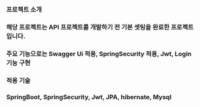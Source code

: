 ### 프로젝트 소개
### 해당 프로젝트는 API 프로젝트를 개발하기 전 기본 셋팅을 완료한 프로젝트입니다.
### 주요 기능으로는 Swagger Ui 적용, SpringSecurity 적용, Jwt, Login 기능 구현

### 적용 기술
### SpringBoot, SpringSecurity, Jwt, JPA, hibernate, Mysql
